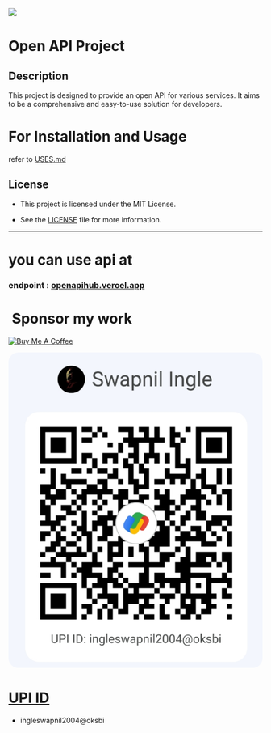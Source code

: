 ![](https://readme-typing-svg.demolab.com?font=Orbitron&size=50&pause=1000&vCenter=true&width=435&lines=@codershubinc;Swapnil+Ingle;open-api&repeat=true)

# Open API Project

## Description

This project is designed to provide an open API for various services. It aims to be a comprehensive and easy-to-use solution for developers.

# For Installation and Usage

refer to [USES.md](./USES.md)

## License

- This project is licensed under the MIT License.

- See the [LICENSE](./LICENSE) file for more information.

---

# you can use api at

### endpoint : [openapihub.vercel.app](https://openapihub.vercel.app/)

# ![]() Sponsor my work

<a href="https://www.buymeacoffee.com/codershubinc" target="_blank"><img src="https://cdn.buymeacoffee.com/buttons/v2/default-yellow.png" alt="Buy Me A Coffee" style="height: 60px !important;width: 217px !important;" ></a>

<img src="./static/assests/g_pay.jpeg" alt="UPI ID : ingleswapnil2004@oksbi" style="border-radius:20px" >

# <a href="upi://pay?pa=ingleswapnil2004@oksbi&pn=Swapnil_Ingle&cu=INR">UPI ID</a>

- ingleswapnil2004@oksbi
